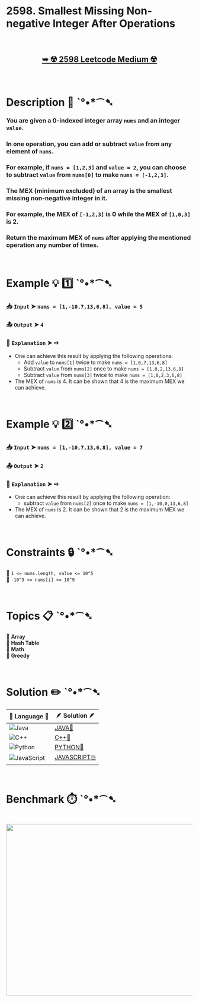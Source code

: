 # 2598. Smallest Missing Non-negative Integer After Operations

</br>

<h2 align="center"> 

<a href="https://leetcode.com/problems/maximize-the-number-of-partitions-after-operations/?envType=daily-question&envId=2025-10-16"><strong>➥ ☢️ 2598 Leetcode Medium ☢️ </strong></a>
</h2>

</br>

# Description 📜 ˋ°•*⁀➷

### You are given a 0-indexed integer array `nums` and an integer `value`.

### In one operation, you can add or subtract `value` from any element of `nums`.

### For example, if `nums = [1,2,3]` and `value = 2`, you can choose to subtract `value` from `nums[0]` to make `nums = [-1,2,3]`.

### The MEX (minimum excluded) of an array is the smallest missing non-negative integer in it.

### For example, the MEX of `[-1,2,3]` is 0 while the MEX of `[1,0,3]` is 2.

### Return the maximum MEX of `nums` after applying the mentioned operation any number of times.

</br>

# Example 💡 1️⃣ ˋ°•*⁀➷

  ### 📥 `Input`  ➤ `nums = [1,-10,7,13,6,8], value = 5`

  ### 📤 `Output`  ➤ `4`

  ### 🔦 `Explanation`  ➤ ➺

  - One can achieve this result by applying the following operations:
    - Add `value` to `nums[1]` twice to make `nums = [1,0,7,13,6,8]`
    - Subtract `value` from `nums[2]` once to make `nums = [1,0,2,13,6,8]`
    - Subtract `value` from `nums[3]` twice to make `nums = [1,0,2,3,6,8]`
  - The MEX of `nums` is 4. It can be shown that 4 is the maximum MEX we can achieve.

</br>

# Example 💡 2️⃣ ˋ°•*⁀➷

  ### 📥 `Input`  ➤ `nums = [1,-10,7,13,6,8], value = 7`

  ### 📤 `Output`  ➤ `2`

  ### 🔦 `Explanation`  ➤ ➺

  - One can achieve this result by applying the following operation:
    - subtract `value` from `nums[2]` once to make `nums = [1,-10,0,13,6,8]`
  - The MEX of `nums` is 2. It can be shown that 2 is the maximum MEX we can achieve.

</br>

# Constraints 🔒 ˋ°•*⁀➷

🔹 `1 <= nums.length, value <= 10^5` </br>
🔹 `-10^9 <= nums[i] <= 10^9` </br>

</br>

# Topics 📋 ˋ°•*⁀➷

🔸 **Array** </br>
🔸 **Hash Table** </br>
🔸 **Math** </br>
🔸 **Greedy** </br>

</br>

# Solution ✏️ ˋ°•*⁀➷

| 📒 Language 📒  | 🪶 Solution 🪶 |
| ------------- | ------------- |
|  ![Java](https://img.shields.io/badge/java-%23ED8B00.svg?style=for-the-badge&logo=openjdk&logoColor=white)  | [JAVA🍁](https://github.com/Prakhar-002/LEETCODE/blob/main/%F0%9F%8D%84%20Daily%20Challenge%202025%20%F0%9F%8D%B3/%F0%9F%94%AC%20Examine%20Thoroughly%20%F0%9F%A7%AC/10%20Oct%20%F0%9F%9B%95/16%20-%2010%20-%202025%20---%202598.%20Smallest%20Missing%20Non-negative%20Integer%20After%20Operations%20%E2%98%83%EF%B8%8F%20%F0%9F%8D%81%20%F0%9F%8D%B0%20%F0%9F%8E%B2/%F0%9F%8D%81JAVA%20-%202598.%20Smallest%20Missing%20Non-negative%20Integer%20.java) |
|  ![C++](https://img.shields.io/badge/c++-%2300599C.svg?style=for-the-badge&logo=c%2B%2B&logoColor=white)  | [C++🎲](https://github.com/Prakhar-002/LEETCODE/blob/main/%F0%9F%8D%84%20Daily%20Challenge%202025%20%F0%9F%8D%B3/%F0%9F%94%AC%20Examine%20Thoroughly%20%F0%9F%A7%AC/10%20Oct%20%F0%9F%9B%95/16%20-%2010%20-%202025%20---%202598.%20Smallest%20Missing%20Non-negative%20Integer%20After%20Operations%20%E2%98%83%EF%B8%8F%20%F0%9F%8D%81%20%F0%9F%8D%B0%20%F0%9F%8E%B2/%F0%9F%8E%B2CPP%20-%202598.%20Smallest%20Missing%20Non-negative%20Integer%20Af.cpp)  |
|  ![Python](https://img.shields.io/badge/python-3670A0?style=for-the-badge&logo=python&logoColor=ffdd54)    | [PYTHON🍰](https://github.com/Prakhar-002/LEETCODE/blob/main/%F0%9F%8D%84%20Daily%20Challenge%202025%20%F0%9F%8D%B3/%F0%9F%94%AC%20Examine%20Thoroughly%20%F0%9F%A7%AC/10%20Oct%20%F0%9F%9B%95/16%20-%2010%20-%202025%20---%202598.%20Smallest%20Missing%20Non-negative%20Integer%20After%20Operations%20%E2%98%83%EF%B8%8F%20%F0%9F%8D%81%20%F0%9F%8D%B0%20%F0%9F%8E%B2/%F0%9F%8D%B0PYTHON%20-%202598.%20Smallest%20Missing%20Non-negative%20Integer%20.py) |
| ![JavaScript](https://img.shields.io/badge/javascript-%23323330.svg?style=for-the-badge&logo=javascript&logoColor=%23F7DF1E)   | [JAVASCRIPT☃️](https://github.com/Prakhar-002/LEETCODE/blob/main/%F0%9F%8D%84%20Daily%20Challenge%202025%20%F0%9F%8D%B3/%F0%9F%94%AC%20Examine%20Thoroughly%20%F0%9F%A7%AC/10%20Oct%20%F0%9F%9B%95/16%20-%2010%20-%202025%20---%202598.%20Smallest%20Missing%20Non-negative%20Integer%20After%20Operations%20%E2%98%83%EF%B8%8F%20%F0%9F%8D%81%20%F0%9F%8D%B0%20%F0%9F%8E%B2/%E2%98%83%EF%B8%8FJAVASCRIPT%20-%202598.%20Smallest%20Missing%20Non-negative%20Inte.js) |

</br>

# Benchmark ⏱️ ˋ°•*⁀➷

<h1  align="center" >

<img src ="https://github.com/user-attachments/assets/341782c0-8abc-4a40-9426-ba84e4eab28a" width = "700px" height="462px" />

</h1>
